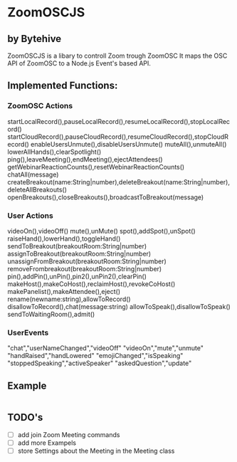 # ZoomOSCJS 
## by Bytehive

ZoomOSCJS is a libary to controll Zoom trough ZoomOSC 
It maps the OSC API of ZoomOSC to a Node.js Event's based API.

## Implemented Functions:

### ZoomOSC Actions
startLocalRecord(),pauseLocalRecord(),resumeLocalRecord(),stopLocalRecord()
startCloudRecord(),pauseCloudRecord(),resumeCloudRecord(),stopCloudRecord()
enableUsersUnmute(),disableUsersUnmute()
muteAll(),unmuteAll()
lowerAllHands(),clearSpotlight()
ping(),leaveMeeting(),endMeeting(),ejectAttendees()
getWebinarReactionCounts(),resetWebinarReactionCounts()
chatAll(message)
createBreakout(name:String|number),deleteBreakout(name:String|number),deleteAllBreakouts()
openBreakouts(),closeBreakouts(),broadcastToBreakout(message)

### User Actions
videoOn(),videoOff()
mute(),unMute()
spot(),addSpot(),unSpot()
raiseHand(),lowerHand(),toggleHand()
sendToBreakout(breakoutRoom:String|number)
assignToBreakout(breakoutRoom:String|number)
unassignFromBreakout(breakoutRoom:String|number)
removeFrombreakout(breakoutRoom:String|number)
pin(),addPin(),unPin(),pin2(),unPin2(),clearPin()
makeHost(),makeCoHost(),reclaimHost(),revokeCoHost()
makePanelist(),makeAttendee(),eject()
rename(newname:string),allowToRecord()
disallowToRecord(),chat(message:string)
allowToSpeak(),disallowToSpeak()
sendToWaitingRoom(),admit()

### UserEvents 
"chat","userNameChanged","videoOff"
"videoOn","mute","unmute"
"handRaised","handLowered"
"emojiChanged","isSpeaking"
"stoppedSpeaking","activeSpeaker"
"askedQuestion","update"
## Example
```

```
## TODO's
- [ ] add join Zoom Meeting commands
- [ ] add more Exampels
- [ ] store Settings about the Meeting in the Meeting class